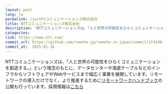 ```yaml
---
layout: post
lang: ja
permalink: /ja/nttコミュニケーションズ株式会社
title: NTTコミュニケーションズ株式会社
description: 'NTTコミュニケーションズは、「人と世界の可能性をひらくコミュニケーションを創造する。」という理念のもとに、データセンターや海底ケーブルなどのインフラからソフトウェアやWebサービスまで幅広く事業を展開しています。リモートワークの導入だけでなく、より推進するためにリモートワークハンドブックの公開も行っています。採用情報はこちら'
categories: 
link: https://www.ntt.com/
commit_url: https://github.com/remote-jp/remote-in-japan/commit/1f42463fa278ec6976af90175ef27509a22908f0
commit_at:  2025-01-16
---
```


<p>NTTコミュニケーションズは、「人と世界の可能性をひらくコミュニケーションを創造する。」という理念のもとに、データセンターや海底ケーブルなどのインフラからソフトウェアやWebサービスまで幅広く事業を展開しています。リモートワークの導入だけでなく、より推進するために<a href="https://nttcom.github.io/remote-work-handbook/">リモートワークハンドブック</a>の公開も行っています。採用情報は<a href="https://www.ntt.com/about-us/recruit/scout/">こちら</a></p>

